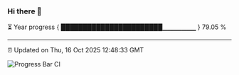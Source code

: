 ### Hi there 👋

⏳ Year progress { ███████████████████████▁▁▁▁▁▁▁ } 79.05 %

---

⏰ Updated on Thu, 16 Oct 2025 12:48:33 GMT

![Progress Bar CI](https://github.com/liununu/liununu/workflows/Progress%20Bar%20CI/badge.svg)
